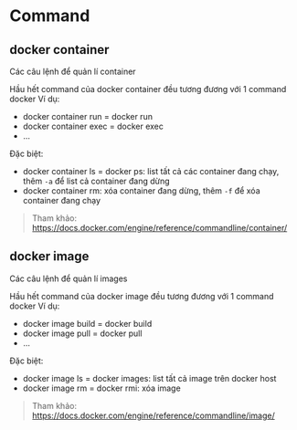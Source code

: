 # Command

## docker container

Các câu lệnh để quản lí container

Hầu hết command của docker container đều tương đương với 1 command docker
Ví dụ:

- docker container run = docker run
- docker container exec = docker exec
- ...

Đặc biệt:

- docker container ls = docker ps: list tất cả các container đang chạy, thêm `-a` để list cả container đang dừng
- docker container rm: xóa container đang dừng, thêm `-f` để xóa container đang chạy

> Tham khảo: <https://docs.docker.com/engine/reference/commandline/container/>

## docker image

Các câu lệnh để quản lí images

Hầu hết command của docker image đều tương đương với 1 command docker
Ví dụ:

- docker image build = docker build
- docker image pull = docker pull
- ...

Đặc biệt:

- docker image ls = docker images: list tất cả image trên docker host
- docker image rm = docker rmi: xóa image

> Tham khảo: <https://docs.docker.com/engine/reference/commandline/image/>
